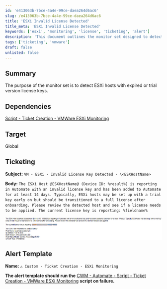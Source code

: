 ```yaml
---
id: 'e413063b-7bce-4a4e-99ce-daea264d6ac6'
slug: /e413063b-7bce-4a4e-99ce-daea264d6ac6
title: 'ESXi Invalid License Detected'
title_meta: 'ESXi Invalid License Detected'
keywords: ['esxi', 'monitoring', 'license', 'ticketing', 'alert']
description: 'This document outlines the monitor set designed to detect ESXi hosts with expired or trial version license keys. It includes dependencies, target scope, ticketing details, and alert template configuration for effective management of license compliance.'
tags: ['ticketing', 'vmware']
draft: false
unlisted: false
---
```


## Summary

The purpose of the monitor set is to detect ESXi hosts with expired or trial version license keys.

## Dependencies

[Script - Ticket Creation - VMWare ESXi Monitoring](/docs/7fbdffc1-7472-4276-914d-1e5b845dcd3c)

## Target

Global

## Ticketing

**Subject:** `VM - ESXi - Invalid License Key Detected - \<ESXHostName>`

**Body:** `The ESXi Host @ESXHostName@ (Device ID: %result%) is reporting in Automate with an invalid license key and has been added to Automate for at least 14 days. Typically, ESXi hosts may be set up with a trial key early on but should be transitioned to a full license after onboarding. Please review the detected host and see if a license needs to be applied. The current license key is reporting: %fieldname%`

![Image](../../../static/img/docs/e413063b-7bce-4a4e-99ce-daea264d6ac6/image_1.png)

## Alert Template

**Name:** `△ Custom - Ticket Creation - ESXi Monitoring`

**The alert template should run the** [CWM - Automate - Script - Ticket Creation - VMWare ESXi Monitoring](/docs/7fbdffc1-7472-4276-914d-1e5b845dcd3c) **script on failure.**

